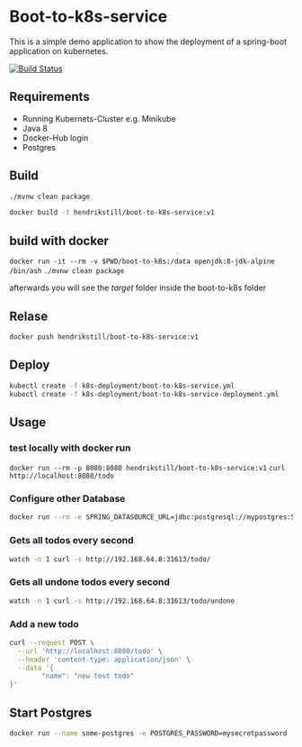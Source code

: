 # Boot-to-k8s-service

This is a simple demo application to show the deployment of a spring-boot application on kubernetes.

[![Build Status](https://travis-ci.org/hendrikstill/boot-to-k8s.svg?branch=postgres)](https://travis-ci.org/hendrikstill/boot-to-k8s)

## Requirements
* Running Kubernets-Cluster e.g. Minikube
* Java 8
* Docker-Hub login
* Postgres

## Build
```bash
./mvnw clean package

docker build -t hendrikstill/boot-to-k8s-service:v1
```
## build with docker

`docker run -it --rm -v $PWD/boot-to-k8s:/data openjdk:8-jdk-alpine /bin/ash`
`./mvnw clean package`

afterwards you will see the *target* folder inside the boot-to-k8s folder

## Relase
```bash
docker push hendrikstill/boot-to-k8s-service:v1
```
## Deploy
```bash
kubectl create -f k8s-deployment/boot-to-k8s-service.yml
kubectl create -f k8s-deployment/boot-to-k8s-service-deployment.yml
```

## Usage

### test locally with docker run
`docker run --rm -p 8080:8080 hendrikstill/boot-to-k8s-service:v1`
`curl http://localhost:8080/todo`

### Configure other Database

```bash
docker run --rm -e SPRING_DATASOURCE_URL=jdbc:postgresql://mypostgres:5432/ci_test -p 8080:8080 hendrikstill/boot-to-k8s-service:v1
```

### Gets all todos every second
```bash
watch -n 1 curl -s http://192.168.64.8:31613/todo/
```

### Gets all undone todos every second
```bash
watch -n 1 curl -s http://192.168.64.8:31613/todo/undone
```

### Add a new todo
```bash
curl --request POST \
  --url 'http://localhost:8080/todo' \
  --header 'content-type: application/json' \
  --data '{
		"name": "new test todo"
}'
```
## Start Postgres 
```bash
docker run --name some-postgres -e POSTGRES_PASSWORD=mysecretpassword -e POSTGRES_DB=springbootdb -p 5432:5432 -d postgres:9.6
```